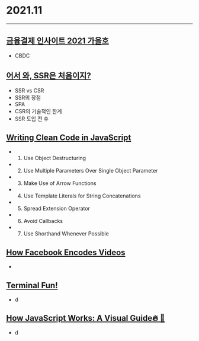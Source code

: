 # 2021.11

------

## [금융결제 인사이트 2021 가을호](https://www.kftc.or.kr/kftc/data/EgovkftcDataDetail.do)

- CBDC

## [어서 와, SSR은 처음이지?](https://d2.naver.com/helloworld/7804182)

- SSR vs CSR
- SSR의 장점
- SPA
- CSR의 기술적인 한계
- SSR 도입 전 후

## [Writing Clean Code in JavaScript](https://blog.bitsrc.io/writing-clean-code-in-javascript-dd584bbe1874)

- 1. Use Object Destructuring
- 2. Use Multiple Parameters Over Single Object Parameter
- 3. Make Use of Arrow Functions
- 4. Use Template Literals for String Concatenations
- 5. Spread Extension Operator
- 6. Avoid Callbacks
- 7. Use Shorthand Whenever Possible

## [How Facebook Encodes Videos](https://www.quastor.org/p/how-facebook-encodes-videos)
-

## [Terminal Fun!](https://levelup.gitconnected.com/terminal-fun-482d3f7af99e)
- d

## [How JavaScript Works: A Visual Guide🔥 🤖](https://javascript.plainenglish.io/how-javascript-works-a-visual-guide-515199eef837)
- d

